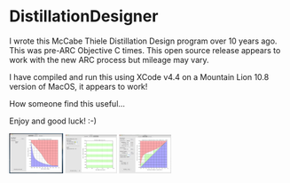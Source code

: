 # DistillationDesigner

I wrote this McCabe Thiele Distillation Design program over 10 years ago. This was pre-ARC Objective C times. This open source release appears to work with the new ARC process but mileage may vary. 

I have compiled and run this using XCode v4.4 on a Mountain Lion 10.8 version of MacOS, it appears to work!

How someone find this useful...

Enjoy and good luck! :-)



<img src="https://github.com/eleanorsp/DistillationDesigner/raw/master/DistillationDesigner/screenshots/ScreenShot1.png" alt="Screenshow Example" style="zoom:10%;" />
<img src="https://github.com/eleanorsp/DistillationDesigner/raw/master/DistillationDesigner/screenshots/ScreenShot2.png" alt="Screenshow Example" style="zoom:10%;" />
<img src="https://github.com/eleanorsp/DistillationDesigner/raw/master/DistillationDesigner/screenshots/ScreenShot3.png" alt="Screenshow Example" style="zoom:10%;" />
